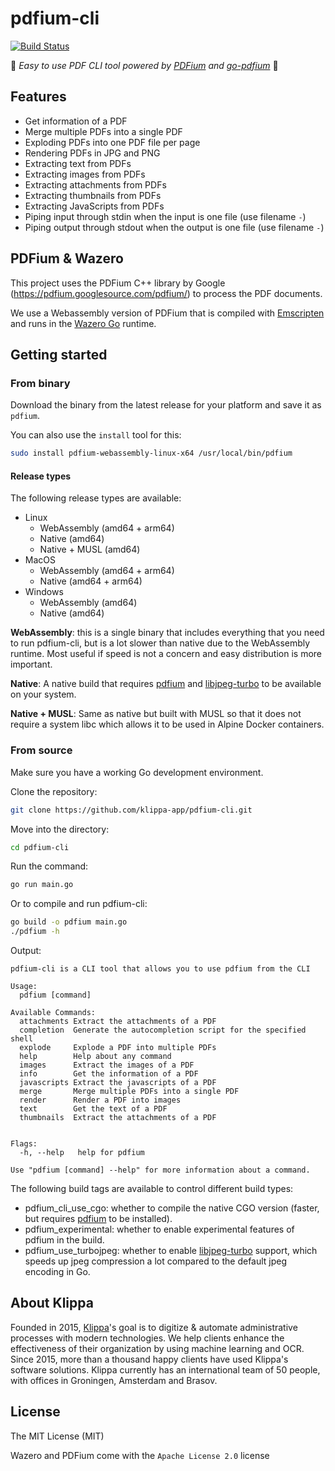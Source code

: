 # pdfium-cli

[![Build Status][build-status]][build-url]

[build-status]:https://github.com/klippa-app/pdfium-cli/workflows/Go/badge.svg

[build-url]:https://github.com/klippa-app/go-pdfium/actions

:rocket: *Easy to use PDF CLI tool powered by [PDFium](http://pdfium.org) and [go-pdfium](https://github.com/klippa-app/go-pdfium)* :rocket:

## Features

* Get information of a PDF
* Merge multiple PDFs into a single PDF
* Exploding PDFs into one PDF file per page
* Rendering PDFs in JPG and PNG
* Extracting text from PDFs
* Extracting images from PDFs
* Extracting attachments from PDFs
* Extracting thumbnails from PDFs
* Extracting JavaScripts from PDFs
* Piping input through stdin when the input is one file (use filename `-`)
* Piping output through stdout when the output is one file (use filename `-`)

## PDFium & Wazero

This project uses the PDFium C++ library by Google (https://pdfium.googlesource.com/pdfium/) to process the PDF
documents.

We use a Webassembly version of PDFium that is compiled with [Emscripten](https://emscripten.org/) and runs in the [Wazero Go](https://github.com/tetratelabs/wazero) runtime.

## Getting started

### From binary

Download the binary from the latest release for your platform and save it as `pdfium`.

You can also use the `install` tool for this:

```bash
sudo install pdfium-webassembly-linux-x64 /usr/local/bin/pdfium
```

#### Release types

The following release types are available:

- Linux
  - WebAssembly (amd64 + arm64)
  - Native (amd64)
  - Native + MUSL (amd64)
- MacOS
  - WebAssembly (amd64 + arm64)
  - Native (amd64 + arm64)
- Windows
  - WebAssembly (amd64)
  - Native (amd64)


**WebAssembly**: this is a single binary that includes everything that you need to run pdfium-cli, but is a lot slower
than native due to the WebAssembly runtime. Most useful if speed is not a concern and easy distribution is more 
important.

**Native**: A native build that requires [pdfium](https://github.com/bblanchon/pdfium-binaries) and
[libjpeg-turbo](https://libjpeg-turbo.org/) to be available on your system.

**Native + MUSL**: Same as native but built with MUSL so that it does not require a system libc which allows it to be
used in Alpine Docker containers.

### From source

Make sure you have a working Go development environment.

Clone the repository:

```bash
git clone https://github.com/klippa-app/pdfium-cli.git
```

Move into the directory:

```bash
cd pdfium-cli
```

Run the command:

```bash
go run main.go
```

Or to compile and run pdfium-cli:

```bash
go build -o pdfium main.go
./pdfium -h
```

Output:

```text
pdfium-cli is a CLI tool that allows you to use pdfium from the CLI

Usage:
  pdfium [command]

Available Commands:
  attachments Extract the attachments of a PDF
  completion  Generate the autocompletion script for the specified shell
  explode     Explode a PDF into multiple PDFs
  help        Help about any command
  images      Extract the images of a PDF
  info        Get the information of a PDF
  javascripts Extract the javascripts of a PDF
  merge       Merge multiple PDFs into a single PDF
  render      Render a PDF into images
  text        Get the text of a PDF
  thumbnails  Extract the attachments of a PDF


Flags:
  -h, --help   help for pdfium

Use "pdfium [command] --help" for more information about a command.
```

The following build tags are available to control different build types:

 - pdfium_cli_use_cgo: whether to compile the native CGO version (faster, but requires [pdfium](https://github.com/bblanchon/pdfium-binaries) to be installed).
 - pdfium_experimental: whether to enable experimental features of pdfium in the build.
 - pdfium_use_turbojpeg: whether to enable [libjpeg-turbo](https://libjpeg-turbo.org/) support, which speeds up jpeg compression a lot compared to the default jpeg encoding in Go.

## About Klippa

Founded in 2015, [Klippa](https://www.klippa.com/en)'s goal is to digitize & automate administrative processes with
modern technologies. We help clients enhance the effectiveness of their organization by using machine learning and OCR.
Since 2015, more than a thousand happy clients have used Klippa's software solutions. Klippa currently has an
international team of 50 people, with offices in Groningen, Amsterdam and Brasov.

## License

The MIT License (MIT)

Wazero and PDFium come with the `Apache License 2.0` license